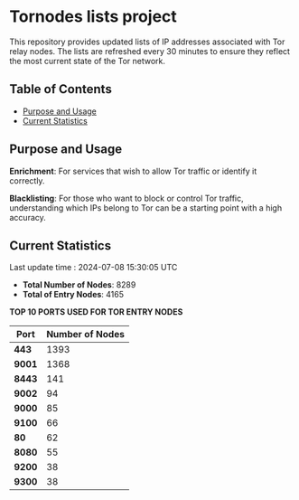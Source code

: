 # Tornodes lists project

This repository provides updated lists of IP addresses associated with Tor relay nodes. The lists are refreshed every 30 minutes to ensure they reflect the most current state of the Tor network.

## Table of Contents

- [Purpose and Usage](#purpose-and-usage)
- [Current Statistics](#current-statistics)


## Purpose and Usage

**Enrichment**: For services that wish to allow Tor traffic or identify it correctly.

**Blacklisting**: For those who want to block or control Tor traffic, understanding which IPs belong to Tor can be a starting point with a high accuracy.

## Current Statistics

Last update time : 2024-07-08 15:30:05 UTC

- **Total Number of Nodes**: 8289
- **Total of Entry Nodes**: 4165

**TOP 10 PORTS USED FOR TOR ENTRY NODES**

| **Port** | **Number of Nodes** |
|------|-----------------|
| **443**   | 1393  |
| **9001**   | 1368  |
| **8443**   | 141  |
| **9002**   | 94  |
| **9000**   | 85  |
| **9100**   | 66  |
| **80**   | 62  |
| **8080**   | 55  |
| **9200**   | 38  |
| **9300**   | 38  |

